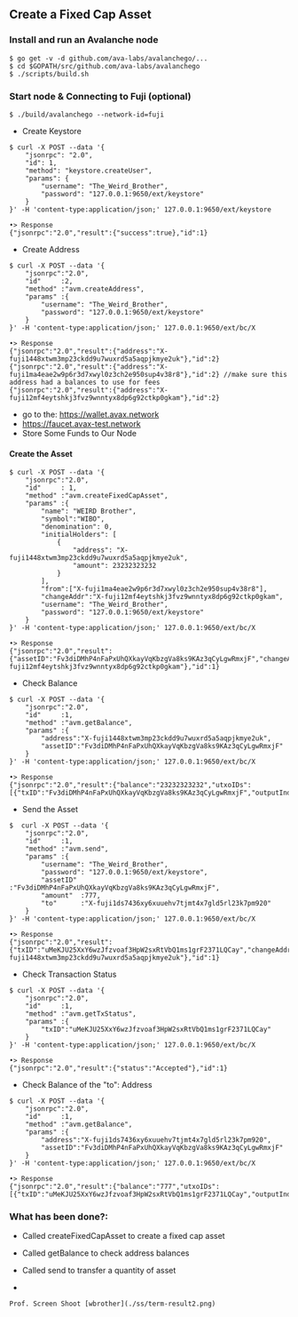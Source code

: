 Create a Fixed Cap Asset
------------------------

### Install and run an Avalanche node

``` {.hljs}
$ go get -v -d github.com/ava-labs/avalanchego/...
$ cd $GOPATH/src/github.com/ava-labs/avalanchego
$ ./scripts/build.sh
```

### Start node & Connecting to Fuji (optional) 

``` {.hljs}
$ ./build/avalanchego --network-id=fuji
```

-   Create Keystore

``` {.hljs}
$ curl -X POST --data '{
    "jsonrpc": "2.0",
    "id": 1,
    "method": "keystore.createUser",
    "params": {
        "username": "The_Weird_Brother",
        "password": "127.0.0.1:9650/ext/keystore"
    }
}' -H 'content-type:application/json;' 127.0.0.1:9650/ext/keystore
```

``` {.hljs}
•> Response 
{"jsonrpc":"2.0","result":{"success":true},"id":1}
```

-   Create Address

``` {.hljs}
$ curl -X POST --data '{
    "jsonrpc":"2.0",
    "id"     :2,
    "method" :"avm.createAddress",
    "params" :{
        "username": "The_Weird_Brother",
        "password": "127.0.0.1:9650/ext/keystore"
    }
}' -H 'content-type:application/json;' 127.0.0.1:9650/ext/bc/X
```

``` {.hljs}
•> Response 
{"jsonrpc":"2.0","result":{"address":"X-fuji1448xtwm3mp23ckdd9u7wuxrd5a5aqpjkmye2uk"},"id":2}
{"jsonrpc":"2.0","result":{"address":"X-fuji1ma4eae2w9p6r3d7xwyl0z3ch2e950sup4v38r8"},"id":2} //make sure this address had a balances to use for fees
{"jsonrpc":"2.0","result":{"address":"X-fuji12mf4eytshkj3fvz9wnntyx8dp6g92ctkp0gkam"},"id":2}
```

-   go to the: https://wallet.avax.network
-   https://faucet.avax-test.network
-   Store Some Funds to Our Node

#### Create the Asset

``` {.hljs}
$ curl -X POST --data '{
    "jsonrpc":"2.0",
    "id"     : 1,
    "method" :"avm.createFixedCapAsset",
    "params" :{
        "name": "WEIRD Brother",
        "symbol":"WIBO",
        "denomination": 0,
        "initialHolders": [
            {
                "address": "X-fuji1448xtwm3mp23ckdd9u7wuxrd5a5aqpjkmye2uk",
                "amount": 23232323232
            }
        ],
        "from":["X-fuji1ma4eae2w9p6r3d7xwyl0z3ch2e950sup4v38r8"],
        "changeAddr":"X-fuji12mf4eytshkj3fvz9wnntyx8dp6g92ctkp0gkam",
        "username": "The_Weird_Brother",
        "password": "127.0.0.1:9650/ext/keystore"
    }
}' -H 'content-type:application/json;' 127.0.0.1:9650/ext/bc/X
```

``` {.hljs}
•> Response 
{"jsonrpc":"2.0","result":{"assetID":"Fv3diDMhP4nFaPxUhQXkayVqKbzgVa8ks9KAz3qCyLgwRmxjF","changeAddr":"X-fuji12mf4eytshkj3fvz9wnntyx8dp6g92ctkp0gkam"},"id":1}
```

-   Check Balance

``` {.hljs}
$ curl -X POST --data '{
    "jsonrpc":"2.0",
    "id"     :1,
    "method" :"avm.getBalance",
    "params" :{
        "address":"X-fuji1448xtwm3mp23ckdd9u7wuxrd5a5aqpjkmye2uk",
        "assetID":"Fv3diDMhP4nFaPxUhQXkayVqKbzgVa8ks9KAz3qCyLgwRmxjF"
    }
}' -H 'content-type:application/json;' 127.0.0.1:9650/ext/bc/X
```

``` {.hljs}
•> Response 
{"jsonrpc":"2.0","result":{"balance":"23232323232","utxoIDs":[{"txID":"Fv3diDMhP4nFaPxUhQXkayVqKbzgVa8ks9KAz3qCyLgwRmxjF","outputIndex":1}]},"id":1}
```

-   Send the Asset

``` {.hljs}
$  curl -X POST --data '{
    "jsonrpc":"2.0",
    "id"     :1,
    "method" :"avm.send",
    "params" :{
        "username": "The_Weird_Brother",
        "password": "127.0.0.1:9650/ext/keystore",
        "assetID" :"Fv3diDMhP4nFaPxUhQXkayVqKbzgVa8ks9KAz3qCyLgwRmxjF",
        "amount"  :777,
        "to"      :"X-fuji1ds7436xy6xuuehv7tjmt4x7gld5rl23k7pm920"
    }
}' -H 'content-type:application/json;' 127.0.0.1:9650/ext/bc/X   
```

``` {.hljs}
•> Response 
{"jsonrpc":"2.0","result":{"txID":"uMeKJU25XxY6wzJfzvoaf3HpW2sxRtVbQ1ms1grF2371LQCay","changeAddr":"X-fuji1448xtwm3mp23ckdd9u7wuxrd5a5aqpjkmye2uk"},"id":1}
```

-   Check Transaction Status

``` {.hljs}
$ curl -X POST --data '{
    "jsonrpc":"2.0",
    "id"     :1,
    "method" :"avm.getTxStatus",
    "params" :{
        "txID":"uMeKJU25XxY6wzJfzvoaf3HpW2sxRtVbQ1ms1grF2371LQCay"
    }
}' -H 'content-type:application/json;' 127.0.0.1:9650/ext/bc/X
```

``` {.hljs}
•> Response 
{"jsonrpc":"2.0","result":{"status":"Accepted"},"id":1}
```

-   Check Balance of the "to": Address

``` {.hljs}
$ curl -X POST --data '{
    "jsonrpc":"2.0",
    "id"     :1,
    "method" :"avm.getBalance",
    "params" :{
        "address":"X-fuji1ds7436xy6xuuehv7tjmt4x7gld5rl23k7pm920",
        "assetID":"Fv3diDMhP4nFaPxUhQXkayVqKbzgVa8ks9KAz3qCyLgwRmxjF"
    }
}' -H 'content-type:application/json;' 127.0.0.1:9650/ext/bc/X
```

``` {.hljs}
•> Response 
{"jsonrpc":"2.0","result":{"balance":"777","utxoIDs":[{"txID":"uMeKJU25XxY6wzJfzvoaf3HpW2sxRtVbQ1ms1grF2371LQCay","outputIndex":0}]},"id":1}
```

### What has been done?:

-   Called createFixedCapAsset to create a fixed cap asset

-   Called getBalance to check address balances

-   Called send to transfer a quantity of asset

-   

    Prof. Screen Shoot [wbrother](./ss/term-result2.png)


